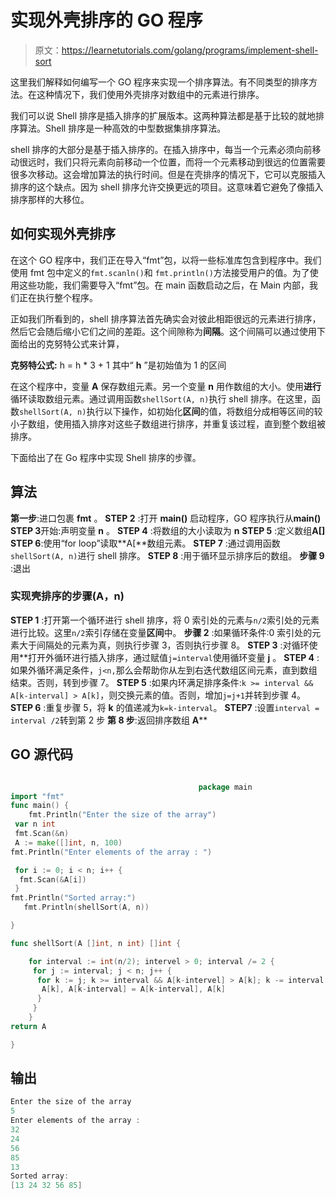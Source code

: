 # 实现外壳排序的 GO 程序

> 原文：<https://learnetutorials.com/golang/programs/implement-shell-sort>

这里我们解释如何编写一个 GO 程序来实现一个排序算法。有不同类型的排序方法。在这种情况下，我们使用外壳排序对数组中的元素进行排序。

我们可以说 Shell 排序是插入排序的扩展版本。这两种算法都是基于比较的就地排序算法。Shell 排序是一种高效的中型数据集排序算法。

shell 排序的大部分是基于插入排序的。在插入排序中，每当一个元素必须向前移动很远时，我们只将元素向前移动一个位置，而将一个元素移动到很远的位置需要很多次移动。这会增加算法的执行时间。但是在壳排序的情况下，它可以克服插入排序的这个缺点。因为 shell 排序允许交换更远的项目。这意味着它避免了像插入排序那样的大移位。

## 如何实现外壳排序

在这个 GO 程序中，我们正在导入“fmt”包，以将一些标准库包含到程序中。我们使用 fmt 包中定义的`fmt.scanln()`和 `fmt.println()`方法接受用户的值。为了使用这些功能，我们需要导入“fmt”包。在 main 函数启动之后，在 Main 内部，我们正在执行整个程序。

正如我们所看到的，shell 排序算法首先确实会对彼此相距很远的元素进行排序，然后它会随后缩小它们之间的差距。这个间隙称为**间隔**。这个间隔可以通过使用下面给出的克努特公式来计算，

**克努特公式:**
h = h * 3 + 1
其中“ **h** ”是初始值为 1 的区间

在这个程序中，变量 **A** 保存数组元素。另一个变量 **n** 用作数组的大小。使用**进行**循环读取数组元素。通过调用函数`shellSort(A, n)`执行 shell 排序。在这里，函数`shellSort(A, n)`执行以下操作，如初始化**区间**的值，将数组分成相等区间的较小子数组，使用插入排序对这些子数组进行排序，并重复该过程，直到整个数组被排序。

下面给出了在 Go 程序中实现 Shell 排序的步骤。

## 算法

**第一步**:进口包裹 **fmt** 。
**STEP 2** :打开 **main()** 启动程序，GO 程序执行从**main()**
**STEP 3**开始:声明变量 **n** 。
**STEP 4** :将数组的大小读取为 **n**
**STEP 5** :定义数组**A[]**
**STEP 6**:使用“for loop”读取**A[**数组元素。
**STEP 7** :通过调用函数`shellSort(A, n)`进行 shell 排序。
**STEP 8** :用于循环显示排序后的数组。
**步骤 9** :退出

### 实现壳排序的步骤(A，n)

**STEP 1** :打开第一个循环进行 shell 排序，将 0 索引处的元素与`n/2`索引处的元素进行比较。这里`n/2`索引存储在变量**区间**中。
**步骤 2** :如果循环条件:0 索引处的元素大于间隔处的元素为真，则执行步骤 3，否则执行步骤 8。
**STEP 3** :对循环使用**打开外循环进行插入排序，通过赋值`j=interval`使用循环变量 **j** 。
**STEP 4** :如果外循环满足条件，`j<n,`那么会帮助你从左到右迭代数组区间元素，直到数组结束。否则，转到步骤 7。
**STEP 5** :如果内环满足排序条件:`k >= interval && A[k-interval] > A[k]`，则交换元素的值。否则，增加`j=j+1`并转到步骤 4。
**STEP 6** :重复步骤 5，将 **k** 的值递减为`k=k-interval`。
**STEP7** :设置`interval = interval /2`转到第 2 步
**第 8 步**:返回排序数组 **A****

## GO 源代码

```go

                                          package main
import "fmt"
func main() {
    fmt.Println("Enter the size of the array")
 var n int
 fmt.Scan(&n)
 A := make([]int, n, 100)
fmt.Println("Enter elements of the array : ")

 for i := 0; i < n; i++ {
  fmt.Scan(&A[i])
 }
fmt.Println("Sorted array:")
   fmt.Println(shellSort(A, n))

}

func shellSort(A []int, n int) []int {

    for interval := int(n/2); intervel > 0; interval /= 2 {
     for j := interval; j < n; j++ {
      for k := j; k >= interval && A[k-intervel] > A[k]; k -= interval {
       A[k], A[k-interval] = A[k-interval], A[k]
      }
     }
    }
return A

} 

```

## 输出

```go
Enter the size of the array
5
Enter elements of the array : 
32
24
56
85
13
Sorted array:
[13 24 32 56 85] 
```